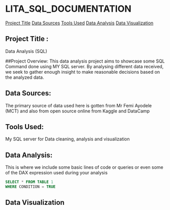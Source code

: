 # LITA_SQL_DOCUMENTATION

[Project Title](#project-title)
[Data Sources](#data-sources)
[Tools Used](#tools-used)
[Data Analysis](#data-analysis)
[Data Visualization](#data-visualization)

## Project Title : 
Data Analysis (SQL)

##Project Overview:
This data analysis project aims to showcase some SQL Command done using MY SQL server. By analysing different data received, we seek to gather enough insight to make reasonable decisions based on the analyzed data.

## Data Sources:
The primary source of data used here is gotten from Mr Femi Ayodele (MCT) and also from open source online from Kaggle and DataCamp

## Tools Used:
My SQL server for Data cleaning, analysis and visualization 

## Data Analysis:
This is where we include some basic lines of code or queries or even some of the DAX expression used during your analysis
```SQL
SELECT * FROM TABLE 1
WHERE CONDITION = TRUE
```

## Data Visualization 
